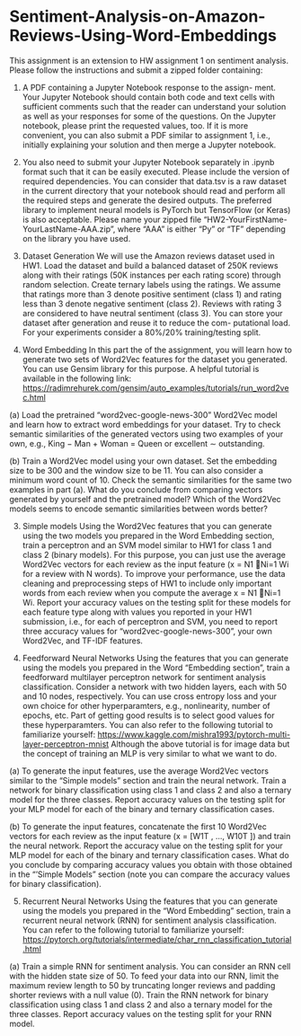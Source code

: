 # Sentiment-Analysis-on-Amazon-Reviews-Using-Word-Embeddings


This assignment is an extension to HW assignment 1 on sentiment analysis. Please follow the instructions and submit a zipped folder containing:
1. A PDF containing a Jupyter Notebook response to the assign- ment. Your Jupyter Notebook should contain both code and text cells with sufficient comments such that the reader can understand your solution as well as your responses for some of the questions. On the Jupyter notebook, please print the requested values, too. If it is more convenient, you can also submit a PDF similar to assignment 1, i.e., initially explaining your solution and then merge a Jupyter notebook.
2. You also need to submit your Jupyter Notebook separately in .ipynb format such that it can be easily executed. Please include the version of required dependencies. You can consider that data.tsv is a raw dataset in the current directory that your notebook should read and perform all the required steps and generate the desired outputs.
The preferred library to implement neural models is PyTorch but TensorFlow (or Keras) is also acceptable. Please name your zipped file “HW2-YourFirstName-YourLastName-AAA.zip”, where “AAA” is either “Py” or “TF” depending on the library you have used.


1. Dataset Generation
We will use the Amazon reviews dataset used in HW1. Load the dataset and build a balanced dataset of 250K reviews along with their ratings (50K instances per each rating score) through random selection. Create ternary labels using the ratings. We assume that ratings more than 3 denote positive sentiment (class 1) and rating less than 3 denote negative sentiment (class 2). Reviews with rating 3 are considered to have neutral sentiment (class 3). You can store your dataset after generation and reuse it to reduce the com- putational load. For your experiments consider a 80%/20% training/testing split.


2. Word Embedding
In this part the of the assignment, you will learn how to generate two sets of Word2Vec features for the dataset you generated. You can use Gensim library for this purpose. A helpful tutorial is available in the following link:
   https://radimrehurek.com/gensim/auto_examples/tutorials/run_word2vec.html


(a) Load the pretrained “word2vec-google-news-300” Word2Vec model and learn how to extract word embeddings for your dataset. Try to check semantic similarities of the generated vectors using two examples of your own, e.g., King − Man + Woman = Queen or excellent ∼ outstanding.

(b) Train a Word2Vec model using your own dataset. Set the embedding size to be 300 and the window size to be 11. You can also consider a minimum word count of 10. Check the semantic similarities for the same two examples in part (a). What do you conclude from comparing vectors generated by yourself and the pretrained model? Which of the Word2Vec models seems to encode semantic similarities between words better?


3. Simple models
Using the Word2Vec features that you can generate using the two models you prepared in the Word Embedding section, train a perceptron and an SVM model similar to HW1 for class 1 and class 2 (binary models). For this purpose, you can just use the average Word2Vec vectors for each review as the input feature (x = N1 􏰀Ni=1 Wi for a review with N words). To improve your performance, use the data cleaning and preprocessing steps of HW1 to include only important words from each review when you compute the average x = N1 􏰀Ni=1 Wi. Report your accuracy values on the testing split for these models for each feature type along with values you reported in your HW1 submission, i.e., for each of perceptron and SVM, you need to report three accuracy values for “word2vec-google-news-300”, your own Word2Vec, and TF-IDF features.


4. Feedforward Neural Networks
Using the features that you can generate using the models you prepared in the Word “Embedding section”, train a feedforward multilayer perceptron network for sentiment analysis classification. Consider a network with two hidden layers, each with 50 and 10 nodes, respectively. You can use cross entropy loss and your own choice for other hyperparamters, e.g., nonlinearity, number of epochs, etc. Part of getting good results is to select good values for these hyperparamters.
You can also refer to the following tutorial to familiarize yourself:
https://www.kaggle.com/mishra1993/pytorch-multi-layer-perceptron-mnist
Although the above tutorial is for image data but the concept of training an MLP is very similar to what we want to do.


(a) To generate the input features, use the average Word2Vec vectors similar to the “Simple models” section and train the neural network. Train a network for binary classification using class 1 and class 2 and also a ternary model for the three classes. Report accuracy values on the testing split for your MLP model for each of the binary and ternary classification cases.

(b) To generate the input features, concatenate the first 10 Word2Vec vectors for each review as the input feature (x = [W1T , ..., W10T ]) and train the neural network. Report the accuracy value on the testing split for your MLP model for each of the binary and ternary classification cases.
What do you conclude by comparing accuracy values you obtain with those obtained in the “’Simple Models” section (note you can compare the accuracy values for binary classification).


5. Recurrent Neural Networks
Using the features that you can generate using the models you prepared in the “Word Embedding” section, train a recurrent neural network (RNN) for sentiment analysis classification. You can refer to the following tutorial to familiarize yourself:
   https://pytorch.org/tutorials/intermediate/char_rnn_classification_tutorial.html

(a) Train a simple RNN for sentiment analysis. You can consider an RNN cell with the hidden state size of 50. To feed your data into our RNN, limit the maximum review length to 50 by truncating longer reviews and padding shorter reviews with a null value (0). Train the RNN network for binary classification using class 1 and class 2 and also a ternary model for the three classes. Report accuracy values on the testing split for your RNN model.
